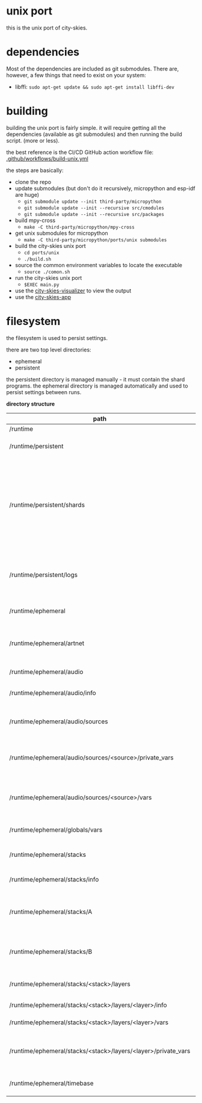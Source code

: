 # unix port

this is the unix port of city-skies.

# dependencies

Most of the dependencies are included as git submodules.
There are, however, a few things that need to exist on your system:

* libffi: `sudo apt-get update && sudo apt-get install libffi-dev`

# building

building the unix port is fairly simple. it will require getting all the dependencies (available as git submodules) and then running the build script. (more or less).

the best reference is the CI/CD GitHub action workflow file: [.github/workflows/build-unix.yml](../../.github/workflows/build-unix.yml)

the steps are basically:
* clone the repo
* update submodules (but don't do it recursively, micropython and esp-idf are huge)
    * ```git submodule update --init third-party/micropython```
    * ```git submodule update --init --recursive src/cmodules```
    * ```git submodule update --init --recursive src/packages```
* build mpy-cross
    * ```make -C third-party/micropython/mpy-cross```
* get unix submodules for micropython
    * ```make -C third-party/micropython/ports/unix submodules```
* build the city-skies unix port
    * ```cd ports/unix```
    * ```./build.sh```
* source the common environment variables to locate the executable
    * ```source ./comon.sh```
* run the city-skies unix port
    * ```$EXEC main.py```
* use the [city-skies-visualizer](https://github.com/oclyke/city-skies-visualizer) to view the output
* use the [city-skies-app]()

# filesystem

the filesystem is used to persist settings.

there are two top level directories:
* ephemeral
* persistent

the persistent directory is managed manually - it must contain the shard programs. the ephemeral directory is managed automatically and used to persist settings between runs.

**directory structure**

path | name | description
---|---|---
/runtime | | root
/runtime/persistent | | root of persistent data.
/runtime/persistent/shards | shards | directory where shard modules are stored. use a symbolic link to the example-shards directory to use the example shards.
/runtime/persistent/logs | logs | this is where logs are stored. logs are captured upon exceptions.
/runtime/ephemeral | | root of ephemeral data.
/runtime/ephemeral/artnet | artnet | [NOT USED] directory where artnet settings are stored.
/runtime/ephemeral/audio | audio | root of audio settings.
/runtime/ephemeral/audio/info | audio manager info | settings for the audio manager.
/runtime/ephemeral/audio/sources | audio sources | settings for individual audio sources.
/runtime/ephemeral/audio/sources/\<source\>/private_vars | standard audio source variables | standard variables for audio source (relied upon by system).
/runtime/ephemeral/audio/sources/\<source\>/vars | audio source variables | self-declared variables for audio source.
/runtime/ephemeral/globals/vars | global variables | persists global variables.
/runtime/ephemeral/stacks | stacks | information about stacks.
/runtime/ephemeral/stacks/info | stack manager info | settings for the stack manager.
/runtime/ephemeral/stacks/A | stack A | one of two stacks, enables seamless switching.
/runtime/ephemeral/stacks/B | stack B | one of two stacks, enables seamless switching.
/runtime/ephemeral/stacks/\<stack\>/layers | stack layers | information about layers in a stack.
/runtime/ephemeral/stacks/\<stack\>/layers/\<layer\>/info | layer info | configuration for a layer.
/runtime/ephemeral/stacks/\<stack\>/layers/\<layer\>/vars | layer variables | variables for a layer.
/runtime/ephemeral/stacks/\<stack\>/layers/\<layer\>/private_vars | standard layer variables | standard variables for a layer (relied upon by system).
/runtime/ephemeral/timebase | timebase | information about the timebase.
